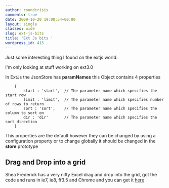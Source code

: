```yaml
---
author: roundcrisis
comments: true
date: 2009-10-20 19:00:54+00:00
layout: single
classes: wide
slug: ext-js-bits
title: 'Ext Js bits '
wordpress_id: 415
---
```


Just some interesting thing I found on the extjs world.

I'm only looking at stuff working on ext3.0

In ExtJs the JsonStore has **paramNames** this Object contains 4 properties

```    
    {
        start : 'start',  // The parameter name which specifies the start row
        limit : 'limit',  // The parameter name which specifies number of rows to return
        sort : 'sort',    // The parameter name which specifies the column to sort on
        dir : 'dir'       // The parameter name which specifies the sort direction
    }
```

This properties are the default however they can be changed by using a configuration property or to change globally
it should be changed in the **store** prototype


## Drag and Drop into a grid


Shea Frederick has a very nifty Excel drag and drop into the grid, got the code
and runs in ie7, ie8, ff3.5 and Chrome and you can get it [here](http://www.vinylfox.com/datadrop-drag-grid-data-from-spreadsheet/)
